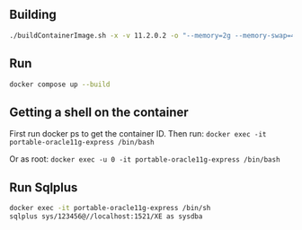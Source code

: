 ## Building

```bash
./buildContainerImage.sh -x -v 11.2.0.2 -o "--memory=2g --memory-swap=4g"
```

## Run

```bash
docker compose up --build
```

## Getting a shell on the container
First run docker ps to get the container ID. Then run: `docker exec -it portable-oracle11g-express /bin/bash`

Or as root: `docker exec -u 0 -it portable-oracle11g-express /bin/bash`

## Run Sqlplus

```bash
docker exec -it portable-oracle11g-express /bin/sh
sqlplus sys/123456@//localhost:1521/XE as sysdba
```